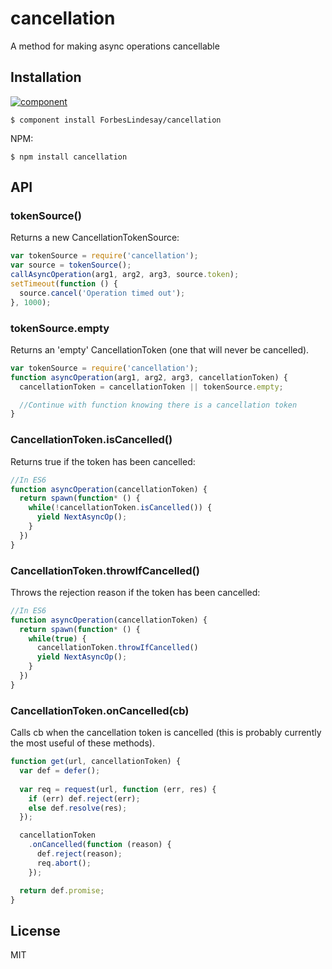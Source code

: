 
# cancellation

  A method for making async operations cancellable

## Installation

[![component](https://component.jit.su/component-badge.svg)](https://component.jit.su/refer/ForbesLindesay/cancellation)

    $ component install ForbesLindesay/cancellation

NPM:

    $ npm install cancellation

## API

### tokenSource()

  Returns a new CancellationTokenSource:

```javascript
var tokenSource = require('cancellation');
var source = tokenSource();
callAsyncOperation(arg1, arg2, arg3, source.token);
setTimeout(function () {
  source.cancel('Operation timed out');
}, 1000);
```

### tokenSource.empty

  Returns an 'empty' CancellationToken (one that will never be cancelled).

```javascript
var tokenSource = require('cancellation');
function asyncOperation(arg1, arg2, arg3, cancellationToken) {
  cancellationToken = cancellationToken || tokenSource.empty;

  //Continue with function knowing there is a cancellation token
}
```

### CancellationToken.isCancelled()

  Returns true if the token has been cancelled:

```javascript
//In ES6
function asyncOperation(cancellationToken) {
  return spawn(function* () {
    while(!cancellationToken.isCancelled()) {
      yield NextAsyncOp();
    }
  })
}
```

### CancellationToken.throwIfCancelled()

  Throws the rejection reason if the token has been cancelled:

```javascript
//In ES6
function asyncOperation(cancellationToken) {
  return spawn(function* () {
    while(true) {
      cancellationToken.throwIfCancelled()
      yield NextAsyncOp();
    }
  })
}
```

### CancellationToken.onCancelled(cb)

  Calls cb when the cancellation token is cancelled (this is probably currently the most useful of these methods).

```javascript
function get(url, cancellationToken) {
  var def = defer();
  
  var req = request(url, function (err, res) {
    if (err) def.reject(err);
    else def.resolve(res);
  });

  cancellationToken
    .onCancelled(function (reason) {
      def.reject(reason);
      req.abort();
    });

  return def.promise;
}
```

## License

  MIT
